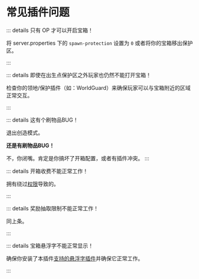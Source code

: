 # 常见插件问题

::: details 只有 OP 才可以开启宝箱！

将 server.properties 下的 `spawn-protection` 设置为 `0` 或者将你的宝箱移出保护区。

:::


::: details 即使在出生点保护区之外玩家也仍然不能打开宝箱！

检查你的领地/保护插件（如：WorldGuard）来确保玩家可以与宝箱附近的区域正常交互。

:::


::: details 这有个刷物品BUG！

退出创造模式。

**还是有刷物品BUG！**

不，你闭嘴。肯定是你搞坏了开箱配置，或者有插件冲突。
:::


::: details 开箱收费不能正常工作！

拥有绕过[权限](general.permissions.md)导致的。

:::


::: details 奖励抽取限制不能正常工作！

同上条。

:::


::: details 宝箱悬浮字不能正常显示！

确保你安装了本插件[支持的悬浮字插件](general.compatbility.md)并确保它正常工作。

:::